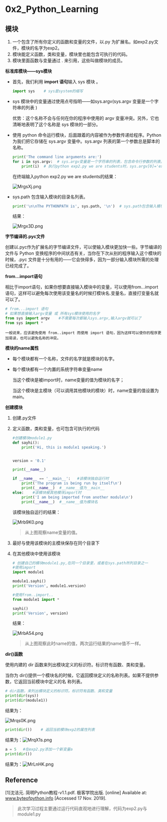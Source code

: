 # 0x2_Python_Learning

## 模块

1. 一个包含了所有你定义的函数和变量的文件，以.py 为扩展名。如exp2.py文件，模块的名字为exp2。
2. 模块能定义函数，类和变量，模块里也能包含可执行的代码。
3. 模块里面函数与变量通过 . 来引用，这些叫做模块的成员。

**标准库模块——sys模块**

- 首先，我们利用 **import 语句**输入 sys 模块 。

  ```python
  import sys	# sys是system的缩写
  ```

- sys 模块中的变量通过使用点号指明——如sys.argv(sys.argv 变量是一个字符串的列表 )

  优势：这个名称不会与任何在你的程序中使用的 argv 变量冲突。另外，它也清晰地表明了这个名称是 sys 模块的一部分。

- 使用 python 命令运行模块，后面跟着的内容被作为参数传递给程序。Python 为我们把它存储在 sys.argv 变量中。sys.argv 列表的第一个参数总是脚本的名称。

  ```python
  print('The command line arguments are:')
  for i in sys.argv:  # sys.argv变量是一个字符串的列表，包含命令行参数的列表。
      print(i)  # 执行python exp2.py we are students时，sys.argv[0]='exp2.py',sys.argv[1]='we'...
  ```

  在终端输入python exp2.py we are students的结果：

  ![MrgsXj.png](https://s2.ax1x.com/2019/11/17/MrgsXj.png)

- sys.path 包含输入模块的目录名列表。

  ```python
  print('\n\nThe PYTHONPATH is', sys.path, '\n')  # sys.path包含输入模块的目录名列表
  ```

  结果：

  ![Mrgx3D.png](https://s2.ax1x.com/2019/11/17/Mrgx3D.png)

**字节编译的.pyc文件**

创建以.pyc作为扩展名的字节编译文件，可以使输入模块更加快一些。字节编译的文件与 Python 变换程序的中间状态有关，当你在下次从别的程序输入这个模块的时候，.pyc 文件是十分有用的——它会快得多，因为一部分输入模块所需的处理已经完成了。

**from...import语句**

相比于import语句，如果你想要直接输入模块中的变量，可以使用from...import语句，这样可以避免每次使用该变量名的时候打模块名.变量名，直接打变量名就可以了。

```python
# from...import 语句
# 如果想直接输入argv变量 或 所有sys模块使用的名字
from sys import argv	#不需要每次都输入sys.argv,输入argv就可以了
from sys import *
```

`一般说来，应该避免使用 from..import 而使用 import 语句，因为这样可以使你的程序更加易读，也可以避免名称的冲突。`

**模块的name属性**

- 每个模块都有一个名称，文件的名字就是模块的名字。

- 每个模块都有一个内置的系统字符串变量name

  当这个模块是被import时，name变量的值为模块的名字；

  当这个模块是主模块（可以调用其他模块的模块）时，name变量的值设置为main。

**创建模块**

1. 创建.py文件

2. 定义函数，类和变量，也可包含可执行的代码

   ```python
   #创建模块module1.py
   def sayhi():
       print('Hi, this is module1 speaking.')
   
   
   version = '0.1'
   
   print(__name__)
   
   if __name__ == '__main__':	#该模块独自运行时
       print('The program is being run by itself\n')
       print(__name__)	#__name__值为__main__
   else:	#该模块被其他模块import时
       print('I am being imported from another module\n')
       print(__name__)	#__name__值为模块名
   ```

   该模块独自运行的结果：

   ![Mrb9K0.png](https://s2.ax1x.com/2019/11/17/Mrb9K0.png)

   > 从上图观察name变量的值。

3. 最好与使用该模块的主模块保存在同个目录下

4. 在其他模块中使用该模块

   ```python
   # 创建自己的模块module1.py,在同一个目录里，或者在sys.path所列目录之一
   #使用import
   import module1
   
   module1.sayhi()
   print('Version', module1.version)
   
   #使用from..import..
   from module1 import *
   
   sayhi()
   print('Version', version)
   ```

   结果：

   ![MrbA54.png](https://s2.ax1x.com/2019/11/17/MrbA54.png)

   > 从上图观察此时name的值，两次运行结果的name值不一样。

**dir()函数**

使用内建的 dir 函数来列出模块定义的标识符。标识符有函数、类和变量。

当你为 dir()提供一个模块名的时候，它返回模块定义的名称列表。如果不提供参数，它返回当前模块中定义的名
称列表。

```python
# dir函数，来列出模块定义的标识符。标识符有函数、类和变量
print(dir(sys))
print(dir(module1))
```

结果为：

![Mrqs0K.png](https://s2.ax1x.com/2019/11/17/Mrqs0K.png)

```python
print(dir())    # 返回当前模块exp2的属性列表
```

结果为：![MrqX1s.png](https://s2.ax1x.com/2019/11/17/MrqX1s.png)

```python
a = 5	#在exp2.py添加一个新变量a
print(dir())
```

结果为：![MrLnHK.png](https://s2.ax1x.com/2019/11/17/MrLnHK.png)

## Reference

[1]沈洁元. 简明Python教程-v1.1.pdf. 极客学院出版. [online] Available at:  www.byteofpython.info [Accessed 17 Nov. 2019].



> 此次学习过程主要通过运行代码直观地进行理解，代码为exp2.py与module1.py





